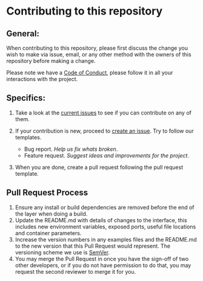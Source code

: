 # Contributing to this repository  

## General:

When contributing to this repository, please first discuss the change you wish to make via issue, email, or any other method with the owners of this repository before making a change. 

Please note we have a [Code of Conduct](CODE_OF_CONDUCT.md), please follow it in all your interactions with the project.

## Specifics: 

1. Take a look at the [current issues](https://github.com/IES-platform/r4r_gender/issues) to see if you can contribute on any of them. 

2. If your contribution is new, proceed to [create an issue](https://github.com/IES-platform/r4r_gender/issues/new). Try to follow our templates.

    - Bug report. *Help us fix whats broken*.
    - Feature request. *Suggest ideas and improvements for the project*.

3. When you are done, create a pull request following the pull request template. 


## Pull Request Process

1. Ensure any install or build dependencies are removed before the end of the layer when doing a build.
2. Update the README.md with details of changes to the interface, this includes new environment variables, exposed ports, useful file locations and container parameters.
3. Increase the version numbers in any examples files and the README.md to the new version that this Pull Request would represent. The versioning scheme we use is [SemVer](http://semver.org/).
4. You may merge the Pull Request in once you have the sign-off of two other developers, or if you do not have permission to do that, you may request the second reviewer to merge it for you.

